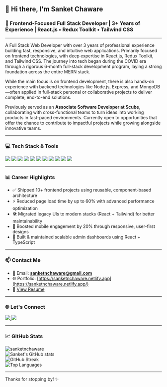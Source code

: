 ## 👋 Hi there, I'm Sanket Chaware

### 🚀 Frontend-Focused Full Stack Developer | 3+ Years of Experience | React.js • Redux Toolkit • Tailwind CSS

---

A Full Stack Web Developer with over 3 years of professional experience building fast, responsive, and intuitive web applications. Primarily focused on frontend technologies, with deep expertise in React.js, Redux Toolkit, and Tailwind CSS. The journey into tech began during the COVID era through a rigorous 6-month full-stack development program, laying a strong foundation across the entire MERN stack.

While the main focus is on frontend development, there is also hands-on experience with backend technologies like Node.js, Express, and MongoDB—often applied in full-stack personal or collaborative projects to deliver complete, end-to-end solutions.

Previously served as an **Associate Software Developer at Scube**, collaborating with cross-functional teams to turn ideas into working products in fast-paced environments. Currently open to opportunities that offer the chance to contribute to impactful projects while growing alongside innovative teams.

---

### 💻 Tech Stack & Tools

<p>
  <img src="https://img.shields.io/badge/React-20232A?style=for-the-badge&logo=react&logoColor=61DAFB" />
  <img src="https://img.shields.io/badge/Next.js-000000?style=for-the-badge&logo=nextdotjs&logoColor=white" />
  <img src="https://img.shields.io/badge/Redux_Toolkit-593D88?style=for-the-badge&logo=redux&logoColor=white" />
  <img src="https://img.shields.io/badge/Tailwind_CSS-38B2AC?style=for-the-badge&logo=tailwind-css&logoColor=white" />
  <img src="https://img.shields.io/badge/TypeScript-007ACC?style=for-the-badge&logo=typescript&logoColor=white" />
  <img src="https://img.shields.io/badge/JavaScript-F7DF1E?style=for-the-badge&logo=javascript&logoColor=black" />
  <img src="https://img.shields.io/badge/Node.js-339933?style=for-the-badge&logo=nodedotjs&logoColor=white" />
  <img src="https://img.shields.io/badge/Express.js-000000?style=for-the-badge&logo=express&logoColor=white" />
  <img src="https://img.shields.io/badge/MongoDB-4EA94B?style=for-the-badge&logo=mongodb&logoColor=white" />
  <img src="https://img.shields.io/badge/Git-F05032?style=for-the-badge&logo=git&logoColor=white" />
  <img src="https://img.shields.io/badge/Figma-F24E1E?style=for-the-badge&logo=figma&logoColor=white" />
</p>

---

### 📊 Career Highlights

* ✅ Shipped 10+ frontend projects using reusable, component-based architecture
* ⚡ Reduced page load time by up to 60% with advanced performance optimization
* 🛠️ Migrated legacy UIs to modern stacks (React + Tailwind) for better maintainability
* 📱 Boosted mobile engagement by 20% through responsive, user-first designs
* 🧩 Built & maintained scalable admin dashboards using React + TypeScript

---

### 📫 Contact Me

* 📧 Email: **[sanketnchaware@gmail.com](mailto:sanketnchaware@gmail.com)**
* 🌐 Portfolio: [https://sanketnchaware.netlify.app](https://sanketnchaware.netlify.app/)
* 📄 [View Resume](https://drive.google.com/drive/folders/1bDBVfCfoIbI2gzIyDTas3LaQf8kazYvd?usp=sharing)

---

### 🌐 Let's Connect

<p>
  <a href="https://www.linkedin.com/in/sanketnchaware/" target="_blank">
    <img src="https://img.shields.io/badge/LinkedIn-0077B5?style=for-the-badge&logo=linkedin&logoColor=white" />
  </a>
  <a href="https://www.instagram.com/code_unstoppable_" target="_blank">
    <img src="https://img.shields.io/badge/Instagram-E4405F?style=for-the-badge&logo=instagram&logoColor=white" />
  </a>
</p>

---

### 📈 GitHub Stats

<p>
  <img src="https://komarev.com/ghpvc/?username=sanketnchaware&label=Profile%20views&color=0e75b6&style=flat" alt="sanketnchaware" />
  <br />
  <img src="https://github-readme-stats.vercel.app/api?username=sanketnchaware&show_icons=true&theme=tokyonight" alt="Sanket's GitHub stats" />
  <br />
  <img src="https://github-readme-streak-stats.herokuapp.com/?user=sanketnchaware&theme=tokyonight" alt="GitHub Streak" />
  <br />
  <img src="https://github-readme-stats.vercel.app/api/top-langs/?username=sanketnchaware&layout=compact&theme=tokyonight" alt="Top Languages" />
  <br />
<!--   <img src="https://activity-graph.herokuapp.com/graph?username=sanketnchaware&theme=tokyonight" alt="GitHub Activity Graph" /> -->
</p>

---

Thanks for stopping by! ✨
